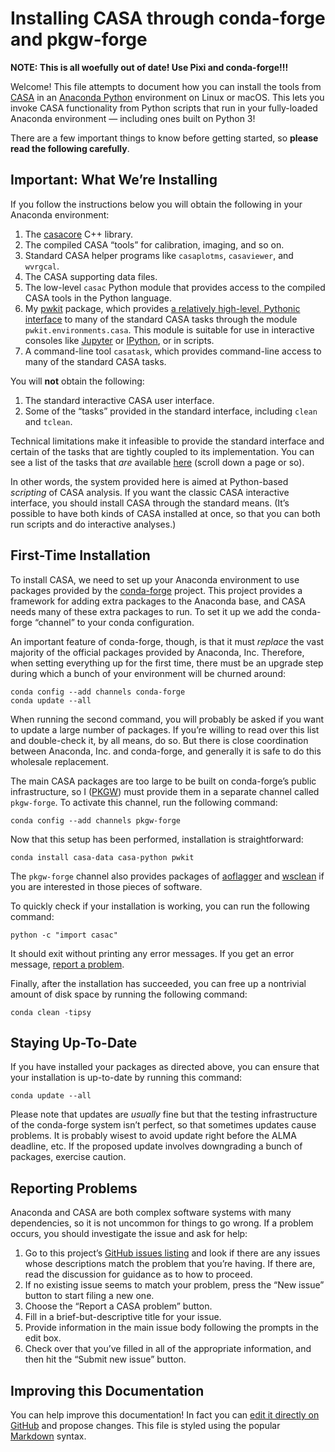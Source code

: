# Installing CASA through conda-forge and pkgw-forge

**NOTE: This is all woefully out of date! Use Pixi and conda-forge!!!**

Welcome! This file attempts to document how you can install the tools from
[CASA](https://casa.nrao.edu/) in an
[Anaconda Python](https://www.anaconda.com/what-is-anaconda/) environment on
Linux or macOS. This lets you invoke CASA functionality from Python scripts
that run in your fully-loaded Anaconda environment — including ones built on
Python 3!

There are a few important things to know before getting started, so **please
read the following carefully**.


## Important: What We’re Installing

If you follow the instructions below you will obtain the following in your
Anaconda environment:

1. The [casacore](https://casacore.github.io/casacore/) C++ library.
2. The compiled CASA “tools” for calibration, imaging, and so on.
3. Standard CASA helper programs like `casaplotms`, `casaviewer`, and
   `wvrgcal`.
4. The CASA supporting data files.
5. The low-level `casac` Python module that provides access to the compiled
   CASA tools in the Python language.
6. My [pwkit](https://pwkit.readthedocs.io/) package, which provides
  [a relatively high-level, Pythonic interface](https://pwkit.readthedocs.io/en/latest/environments/casa/)
  to many of the standard CASA tasks through the module
  `pwkit.environments.casa`. This module is suitable for use in interactive
  consoles like [Jupyter](http://jupyter.org/) or
  [IPython](https://ipython.org/), or in scripts.
7. A command-line tool `casatask`, which provides command-line access to many
   of the standard CASA tasks.

You will **not** obtain the following:

1. The standard interactive CASA user interface.
2. Some of the “tasks” provided in the standard interface, including `clean`
   and `tclean`.

Technical limitations make it infeasible to provide the standard interface and
certain of the tasks that are tightly coupled to its implementation. You can
see a list of the tasks that *are* available
[here](https://pwkit.readthedocs.io/en/latest/environments/casa/tasks/#module-pwkit.environments.casa.tasks)
(scroll down a page or so).

In other words, the system provided here is aimed at Python-based *scripting*
of CASA analysis. If you want the classic CASA interactive interface, you
should install CASA through the standard means. (It’s possible to have both
kinds of CASA installed at once, so that you can both run scripts and do
interactive analyses.)


## First-Time Installation

To install CASA, we need to set up your Anaconda environment to use packages
provided by the [conda-forge](https://conda-forge.org/) project. This project
provides a framework for adding extra packages to the Anaconda base, and CASA
needs many of these extra packages to run. To set it up we add the conda-forge
“channel” to your conda configuration.

An important feature of conda-forge, though, is that it must *replace* the
vast majority of the official packages provided by Anaconda, Inc. Therefore,
when setting everything up for the first time, there must be an upgrade step
during which a bunch of your environment will be churned around:

```
conda config --add channels conda-forge
conda update --all
```

When running the second command, you will probably be asked if you want to
update a large number of packages. If you’re willing to read over this list
and double-check it, by all means, do so. But there is close coordination
between Anaconda, Inc. and conda-forge, and generally it is safe to do this
wholesale replacement.

The main CASA packages are too large to be built on conda-forge’s public
infrastructure, so I ([PKGW](https://newton.cx/~peter/)) must provide them in
a separate channel called `pkgw-forge`. To activate this channel, run the
following command:

```
conda config --add channels pkgw-forge
```

Now that this setup has been performed, installation is straightforward:

```
conda install casa-data casa-python pwkit
```

The `pkgw-forge` channel also provides packages of
[aoflagger](https://sourceforge.net/p/aoflagger/wiki/Home/) and
[wsclean](https://sourceforge.net/p/wsclean/wiki/Home/) if you are interested
in those pieces of software.

To quickly check if your installation is working, you can run the following
command:

```
python -c "import casac"
```

It should exit without printing any error messages. If you get an error
message, [report a problem](#reporting-problems).

Finally, after the installation has succeeded, you can free up a nontrivial
amount of disk space by running the following command:

```
conda clean -tipsy
```


## Staying Up-To-Date

If you have installed your packages as directed above, you can ensure that your
installation is up-to-date by running this command:

```
conda update --all
```

Please note that updates are *usually* fine but that the testing
infrastructure of the conda-forge system isn’t perfect, so that sometimes
updates cause problems. It is probably wisest to avoid update right before the
ALMA deadline, etc. If the proposed update involves downgrading a bunch of
packages, exercise caution.


## Reporting Problems

Anaconda and CASA are both complex software systems with many dependencies, so
it is not uncommon for things to go wrong. If a problem occurs, you should
investigate the issue and ask for help:

1. Go to this project’s
   [GitHub issues listing](https://github.com/pkgw/conda-recipes/issues) and
   look if there are any issues whose descriptions match the problem that
   you’re having. If there are, read the discussion for guidance as to how to
   proceed.
2. If no existing issue seems to match your problem, press the “New issue”
   button to start filing a new one.
3. Choose the “Report a CASA problem” button.
4. Fill in a brief-but-descriptive title for your issue.
5. Provide information in the main issue body following the prompts in the
   edit box.
6. Check over that you’ve filled in all of the appropriate information, and
   then hit the “Submit new issue” button.


## Improving this Documentation

You can help improve this documentation! In fact you can
[edit it directly on GitHub](https://github.com/pkgw/conda-recipes/edit/master/CASA.md)
and propose changes. This file is styled using the popular
[Markdown](https://guides.github.com/features/mastering-markdown/) syntax.
